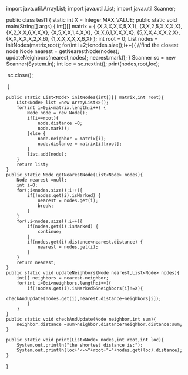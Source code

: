 import java.util.ArrayList;
import java.util.List;
import java.util.Scanner;

public class test1 {
	static int X = Integer.MAX_VALUE;
    public static void main(String[] args) {
        int[][] matrix = {
                {X,3,X,X,X,5,X,1},
                {3,X,2,5,X,X,X,X},
                {X,2,X,X,6,X,X,X},
                {X,5,X,X,1,4,X,X},
                {X,X,6,1,X,X,X,X},
                {5,X,X,4,X,X,2,X},
                {X,X,X,X,X,2,X,6},
                {1,X,X,X,X,X,6,X}
        };
        int root = 0;
        List<Node> nodes = initNodes(matrix,root);
        for(int i=2;i<nodes.size();i++){
            //find the closest node
            Node nearest = getNearestNode(nodes);
            updateNeighbors(nearest,nodes);
            nearest.mark();
        }
		Scanner sc = new Scanner(System.in);
        int loc = sc.nextInt();
        print(nodes,root,loc);

​		sc.close();

​    }
​    

    public static List<Node> initNodes(int[][] matrix,int root){
        List<Node> list =new ArrayList<>();
        for(int i=0;i<matrix.length;i++) {
            Node node = new Node();
            if(i==root){
                node.distance =0;
                node.mark();
            }else {
                node.neighbor = matrix[i];
                node.distance = matrix[i][root];
            }
            list.add(node);
        }
        return list;
    }
    public static Node getNearestNode(List<Node> nodes){
        Node nearest =null;
        int i=0;
        for(;i<nodes.size();i++){
            if(!nodes.get(i).isMarked) {
                nearest = nodes.get(i);
                break;
            }
        }
        for(;i<nodes.size();i++){
            if(nodes.get(i).isMarked) {
                continue;
            }
            if(nodes.get(i).distance<nearest.distance) {
                nearest = nodes.get(i);
            }
        }
        return nearest;
    }
    public static void updateNeighbors(Node nearest,List<Node> nodes){
        int[] neighbors = nearest.neighbor;
        for(int i=0;i<neighbors.length;i++){
            if(!nodes.get(i).isMarked&&neighbors[i]!=X){
                checkAndUpdate(nodes.get(i),nearest.distance+neighbors[i]);
            }
        }
    }
    public static void checkAndUpdate(Node neighbor,int sum){
        neighbor.distance =sum>neighbor.distance?neighbor.distance:sum;
    }
    
    public static void print(List<Node> nodes,int root,int loc){
        System.out.println("the shortest distance is:");
        System.out.println(loc+"<->"+root+"="+nodes.get(loc).distance);
    }
}